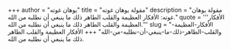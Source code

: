 +++
author = "يوهان غوته"
title = "مقولة يوهان غوته"
description = "مقولة يوهان غوته: الأفكار العظيمة والقلب الطاهر ذلك ما ينبغي أن نطلبه من الله."
quote = '''الأفكار العظيمة والقلب الطاهر ذلك ما ينبغي أن نطلبه من الله.''' 
slug = "الأفكار-العظيمة-والقلب-الطاهر-ذلك-ما-ينبغي-أن-نطلبه-من-الله"
+++
الأفكار العظيمة والقلب الطاهر ذلك ما ينبغي أن نطلبه من الله.
